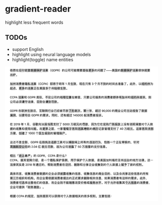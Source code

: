 # gradient-reader

highlight less frequent words

## TODOs

- support English
- highlight using neural language models
- highlight(toggle) name entities

![shot](./gradient-reader.png)
